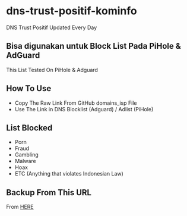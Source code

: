 # dns-trust-positif-kominfo
DNS Trust Positif Updated Every Day

Bisa digunakan untuk Block List Pada PiHole & AdGuard
-----------------------------------------------------
This List Tested On PiHole & Adguard

How To Use
----------
- Copy The Raw Link From GitHub domains_isp File
- Use The Link in DNS Blocklist (Adguard) / Adlist (PiHole)

List Blocked
------------
- Porn
- Fraud
- Gambling
- Malware
- Hoax
- ETC (Anything that violates Indonesian Law)

Backup From This URL
--------------------
From <a href=https://trustpositif.kominfo.go.id/assets/db/domains_isp> HERE</a>

